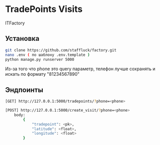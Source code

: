 # TradePoints Visits

ITFactory

## Установка

```sh
git clone https://github.com/staffluck/factory.git
nano .env ( по шаблону .env.template )
python manage.py runserver 5000
```

Из-за того что phone это query параметр, телефон лучше сохранять и искать по формату "81234567890"
## Эндпоинты
```sh
[GET] http://127.0.0.1:5000/tradepoints/?phone=<phone>

[POST] http://127.0.0.1:5000/create_visit/?phone=<phone>
    body:
        {
            "tradepoint": <pk>,
            "latitude": <float>,
            "longitude": <float>
        }
```

